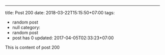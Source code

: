 ---
title: Post 200
date: 2018-03-22T15:15:50+07:00
tags:
  - random post
  - null
category:
  - random post
  - post has 0
updated: 2017-04-05T02:33:23+07:00

This is content of post 200